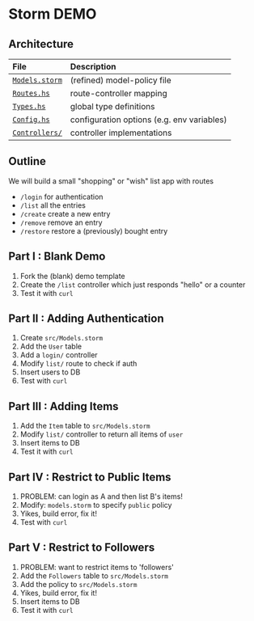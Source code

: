 # Storm DEMO

## Architecture

| **File**                           | **Description**                            |
|:-----------------------------------|:-------------------------------------------|
| [`Models.storm`](src/Models.storm) | (refined) model-policy file                |
| [`Routes.hs`](src/Routes.hs)       | route-controller mapping                   |
| [`Types.hs`](src/Types.hs)         | global type definitions                    |
| [`Config.hs`](src/Config.hs)       | configuration options (e.g. env variables) |
| [`Controllers/`](src/Controllers/) | controller implementations                 |

## Outline

We will build a small "shopping" or "wish" list app with routes

- `/login`    for authentication
- `/list`     all the entries
- `/create`   create a new entry
- `/remove`   remove an entry    
- `/restore`  restore a (previously) bought entry

## Part I : Blank Demo

1. Fork the (blank) demo template
2. Create the `/list` controller which just responds "hello" or a counter
3. Test it with `curl` 

## Part II : Adding Authentication

1. Create `src/Models.storm` 
2. Add the `User` table
3. Add a `login/` controller 
4. Modify `list/` route to check if auth
5. Insert users to DB
6. Test with `curl` 

## Part III : Adding Items

1. Add the `Item` table to `src/Models.storm`
2. Modify `list/` controller to return all items of `user`
3. Insert items to DB
4. Test it with `curl`

## Part IV : Restrict to Public Items
1. PROBLEM: can login as A and then list B's items!
2. Modify: `models.storm` to specify `public` policy
3. Yikes, build error, fix it!
5. Test with `curl`

## Part V : Restrict to Followers
1. PROBLEM: want to restrict items to 'followers'
2. Add the `Followers` table to `src/Models.storm`
3. Add the policy to `src/Models.storm`
4. Yikes, build error, fix it!
5. Insert items to DB
6. Test it with `curl`